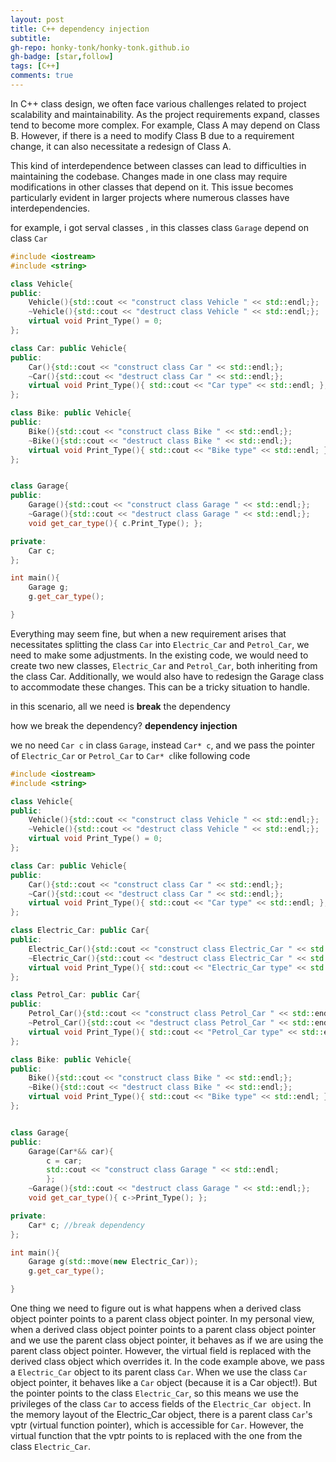 ```yaml
---
layout: post
title: C++ dependency injection
subtitle: 
gh-repo: honky-tonk/honky-tonk.github.io
gh-badge: [star,follow]
tags: [C++]
comments: true
---
```


In C++ class design, we often face various challenges related to project scalability and maintainability. As the project requirements expand, classes tend to become more complex. For example, Class A may depend on Class B. However, if there is a need to modify Class B due to a requirement change, it can also necessitate a redesign of Class A.

This kind of interdependence between classes can lead to difficulties in maintaining the codebase. Changes made in one class may require modifications in other classes that depend on it. This issue becomes particularly evident in larger projects where numerous classes have interdependencies.

for example, i got serval classes , in this classes  class ```Garage``` depend on class ```Car```
```c++
#include <iostream>
#include <string>

class Vehicle{
public:
    Vehicle(){std::cout << "construct class Vehicle " << std::endl;};
    ~Vehicle(){std::cout << "destruct class Vehicle " << std::endl;};
    virtual void Print_Type() = 0;
};

class Car: public Vehicle{
public:
    Car(){std::cout << "construct class Car " << std::endl;};
    ~Car(){std::cout << "destruct class Car " << std::endl;};
    virtual void Print_Type(){ std::cout << "Car type" << std::endl; };
};

class Bike: public Vehicle{
public:
    Bike(){std::cout << "construct class Bike " << std::endl;};
    ~Bike(){std::cout << "destruct class Bike " << std::endl;};
    virtual void Print_Type(){ std::cout << "Bike type" << std::endl; };
};


class Garage{
public:
    Garage(){std::cout << "construct class Garage " << std::endl;};
    ~Garage(){std::cout << "destruct class Garage " << std::endl;};
    void get_car_type(){ c.Print_Type(); };

private:
    Car c;
};

int main(){
    Garage g;
    g.get_car_type();

}
```
Everything may seem fine, but when a new requirement arises that necessitates splitting the class ```Car``` into ```Electric_Car``` and ```Petrol_Car```, we need to make some adjustments. In the existing code, we would need to create two new classes, ```Electric_Car``` and ```Petrol_Car```, both inheriting from the  class Car. Additionally, we would also have to redesign the Garage class to accommodate these changes. This can be a tricky situation to handle.

in this scenario, all we need is **break** the dependency

how we break the dependency? **dependency injection**

we no need ```Car c``` in class ```Garage```, instead ```Car* c```, and we pass the pointer of ```Electric_Car``` or  ```Petrol_Car``` to ```Car* c```like following code
```c++
#include <iostream>
#include <string>

class Vehicle{
public:
    Vehicle(){std::cout << "construct class Vehicle " << std::endl;};
    ~Vehicle(){std::cout << "destruct class Vehicle " << std::endl;};
    virtual void Print_Type() = 0;
};

class Car: public Vehicle{
public:
    Car(){std::cout << "construct class Car " << std::endl;};
    ~Car(){std::cout << "destruct class Car " << std::endl;};
    virtual void Print_Type(){ std::cout << "Car type" << std::endl; };
};

class Electric_Car: public Car{
public:
    Electric_Car(){std::cout << "construct class Electric_Car " << std::endl;};
    ~Electric_Car(){std::cout << "destruct class Electric_Car " << std::endl;};
    virtual void Print_Type(){ std::cout << "Electric_Car type" << std::endl; };
};

class Petrol_Car: public Car{
public:
    Petrol_Car(){std::cout << "construct class Petrol_Car " << std::endl;};
    ~Petrol_Car(){std::cout << "destruct class Petrol_Car " << std::endl;};
    virtual void Print_Type(){ std::cout << "Petrol_Car type" << std::endl; };
};

class Bike: public Vehicle{
public:
    Bike(){std::cout << "construct class Bike " << std::endl;};
    ~Bike(){std::cout << "destruct class Bike " << std::endl;};
    virtual void Print_Type(){ std::cout << "Bike type" << std::endl; };
};


class Garage{
public:
    Garage(Car*&& car){
        c = car;
        std::cout << "construct class Garage " << std::endl;
        };
    ~Garage(){std::cout << "destruct class Garage " << std::endl;};
    void get_car_type(){ c->Print_Type(); };

private:
    Car* c; //break dependency
};

int main(){
    Garage g(std::move(new Electric_Car));
    g.get_car_type();

}
```

One thing we need to figure out is what happens when a derived class object pointer points to a parent class object pointer. In my personal view, when a derived class object pointer points to a parent class object pointer and we use the parent class object pointer, it behaves as if we are using the parent class object pointer. However, the virtual field is replaced with the derived class object which overrides it. In the code example above, we pass a ```Electric_Car``` object to its parent class ```Car```. When we use the class ```Car``` object pointer, it behaves like a ```Car``` object (because it is a Car object!). But the pointer points to the class ```Electric_Car```, so this means we use the privileges of the class ```Car``` to access fields of the ```Electric_Car object```. In the memory layout of the Electric_Car object, there is a parent class ```Car```'s vptr (virtual function pointer), which is accessible for ```Car```. However, the virtual function that the vptr points to is replaced with the one from the class ```Electric_Car```.


